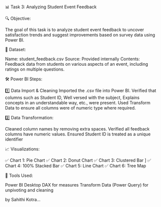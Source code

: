 📊 Task 3: Analyzing Student Event Feedback

🔍 Objective:

The goal of this task is to analyze student event feedback to uncover satisfaction trends and suggest improvements based on survey data using Power BI.

📁 Dataset:

Name: student_feedback.csv
Source: Provided internally
Contents: Feedback data from students on various aspects of an event, including ratings on multiple questions.

🛠️ Power BI Steps:

1️⃣ Data Import & Cleaning
Imported the .csv file into Power BI.
Verified that columns such as Student ID, Well versed with the subject, Explains concepts in an understandable way, etc., were present.
Used Transform Data to ensure all columns were of numeric type where required.

2️⃣ Data Transformation:

Cleaned column names by removing extra spaces.
Verified all feedback columns have numeric values.
Ensured Student ID is treated as a unique identifier

📈 Visualizations:

✅ Chart 1: Pie Chart 
✅ Chart 2: Donut Chart 
✅ Chart 3: Clustered Bar ]
✅ Chart 4: 100% Stacked Bar 
✅ Chart 5: Line Chart
✅ Chart 6: Tree Map

📌 Tools Used:

Power BI Desktop
DAX for measures
Transform Data (Power Query) for unpivoting and cleaning

   by Sahithi Kotra...

